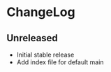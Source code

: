 ChangeLog
=========

Unreleased
-----------------
* Initial stable release
* Add index file for default main
